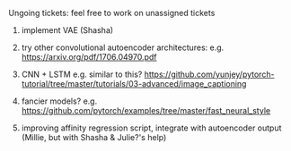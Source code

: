 Ungoing tickets:
	feel free to work on unassigned tickets
1. implement VAE (Shasha)
2. try other convolutional autoencoder architectures:
	e.g. https://arxiv.org/pdf/1706.04970.pdf

3. CNN + LSTM
	e.g. similar to this? https://github.com/yunjey/pytorch-tutorial/tree/master/tutorials/03-advanced/image_captioning
4. fancier models?
	e.g. https://github.com/pytorch/examples/tree/master/fast_neural_style
5. improving affinity regression script, integrate with
	autoencoder output (Millie, but with Shasha & Julie?'s help)